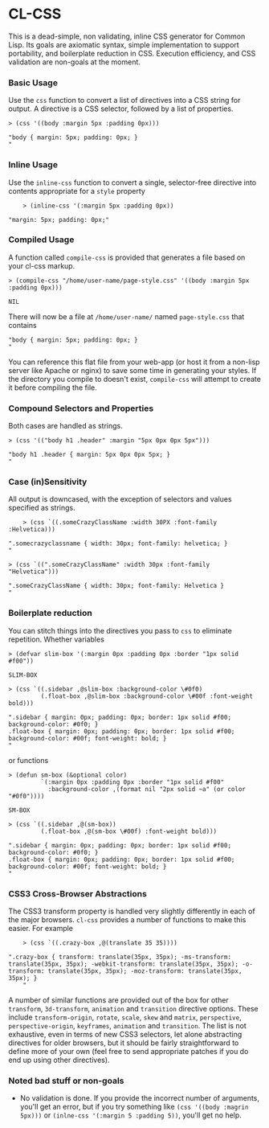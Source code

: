 CL-CSS
======

This is a dead-simple, non validating, inline CSS generator for Common Lisp. Its goals are axiomatic syntax, simple implementation to support portability, and boilerplate reduction in CSS. Execution efficiency, and CSS validation are non-goals at the moment.

### Basic Usage

Use the `css` function to convert a list of directives into a CSS string for output. A directive is a CSS selector, followed by a list of properties.

	> (css '((body :margin 5px :padding 0px)))
	
	"body { margin: 5px; padding: 0px; }
	"

### Inline Usage

Use the `inline-css` function to convert a single, selector-free directive into contents appropriate for a `style` property

        > (inline-css '(:margin 5px :padding 0px))
	
	"margin: 5px; padding: 0px;"

### Compiled Usage

A function called `compile-css` is provided that generates a file based on your cl-css markup.

	> (compile-css "/home/user-name/page-style.css" '((body :margin 5px :padding 0px)))
	
	NIL
	
There will now be a file at `/home/user-name/` named `page-style.css` that contains

	"body { margin: 5px; padding: 0px; }
	"

You can reference this flat file from your web-app (or host it from a non-lisp server like Apache or nginx) to save some time in generating your styles. If the directory you compile to doesn't exist, `compile-css` will attempt to create it before compiling the file.

### Compound Selectors and Properties

Both cases are handled as strings.

	> (css '(("body h1 .header" :margin "5px 0px 0px 5px")))

	"body h1 .header { margin: 5px 0px 0px 5px; }
	"

### Case (in)Sensitivity

All output is downcased, with the exception of selectors and values specified as strings.

        > (css `((.someCrazyClassName :width 30PX :font-family :Helvetica)))
	
	".somecrazyclassname { width: 30px; font-family: helvetica; }
	"
	
	> (css `((".someCrazyClassName" :width 30px :font-family "Helvetica")))
	
	".someCrazyClassName { width: 30px; font-family: Helvetica }
	"

### Boilerplate reduction

You can stitch things into the directives you pass to `css` to eliminate repetition. Whether variables

	> (defvar slim-box '(:margin 0px :padding 0px :border "1px solid #f00"))

	SLIM-BOX

	> (css `((.sidebar ,@slim-box :background-color \#0f0)
	         (.float-box ,@slim-box :background-color \#00f :font-weight bold)))

	".sidebar { margin: 0px; padding: 0px; border: 1px solid #f00; background-color: #0f0; }
	.float-box { margin: 0px; padding: 0px; border: 1px solid #f00; background-color: #00f; font-weight: bold; }
	"
or functions

	> (defun sm-box (&optional color) 
	         `(:margin 0px :padding 0px :border "1px solid #f00" 
	           :background-color ,(format nil "2px solid ~a" (or color "#0f0"))))
	
	SM-BOX
	
	> (css `((.sidebar ,@(sm-box))
	         (.float-box ,@(sm-box \#00f) :font-weight bold)))
		 
	".sidebar { margin: 0px; padding: 0px; border: 1px solid #f00; background-color: #0f0; }
	.float-box { margin: 0px; padding: 0px; border: 1px solid #f00; background-color: #00f; font-weight: bold; }
	"

### CSS3 Cross-Browser Abstractions

The CSS3 transform property is handled very slightly differently in each of the major browsers. `cl-css` provides a number of functions to make this easier. For example

        > (css `((.crazy-box ,@(translate 35 35))))
	
	".crazy-box { transform: translate(35px, 35px); -ms-transform: translate(35px, 35px); -webkit-transform: translate(35px, 35px); -o-transform: translate(35px, 35px); -moz-transform: translate(35px, 35px); }
        "
A number of similar functions are provided out of the box for other `transform`, `3d-transform`, `animation` and `transition` directive options. These include `transform-origin`, `rotate`, `scale`, `skew` and `matrix`, `perspective`, `perspective-origin`, `keyframes`, `animation` and `transition`. The list is not exhaustive, even in terms of new CSS3 selectors, let alone abstracting directives for older browsers, but it should be fairly straightforward to define more of your own (feel free to send appropriate patches if you do end up using other directives).


### Noted bad stuff or non-goals

+ No validation is done. If you provide the incorrect number of arguments, you'll get an error, but if you try something like `(css '((body :magrin 5px)))` or `(inlne-css '(:margin 5 :padding 5))`, you'll get no help.
